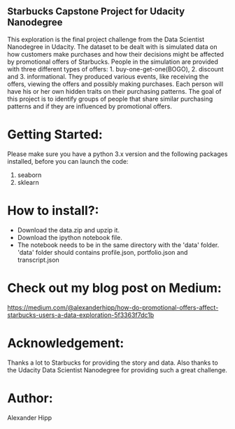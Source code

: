 ## Starbucks Capstone Project for Udacity Nanodegree
This exploration is the final project challenge from the Data Scientist Nanodegree in Udacity. The dataset to be dealt with is simulated data on how customers make purchases and how their decisions might be affected by promotional offers of Starbucks. People in the simulation are provided with three different types of offers: 1. buy-one-get-one(BOGO), 2. discount and 3. informational. They produced various events, like receiving the offers, viewing the offers and possibly making purchases. Each person will have his or her own hidden traits on their purchasing patterns. The goal of this project is to identify groups of people that share similar purchasing patterns and if they are influenced by promotional offers.

# Getting Started: 
Please make sure you have a python 3.x version and the following packages installed, before you can launch the code:
  1. seaborn
  2. sklearn
  
# How to install?:
  - Download the data.zip and upzip it. 
  - Download the ipython notebook file. 
  - The notebook needs to be in the same directory with the 'data' folder. 'data' folder should contains profile.json, portfolio.json and transcript.json

# Check out my blog post on Medium:
https://medium.com/@alexanderhipp/how-do-promotional-offers-affect-starbucks-users-a-data-exploration-5f3363f7dc1b

# Acknowledgement:
Thanks a lot to Starbucks for providing the story and data. Also thanks to the Udacity Data Scientist Nanodegree for providing such a great challenge.

# Author:
Alexander Hipp